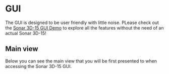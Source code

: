 # GUI

The GUI is designed to be user friendly with little noise. PLease check out the [Sonar 3D-15 GUI Demo](https://sonar.demo.waterlinked.com/) to explore all the features without the need of an actual Sonar 3D-15!


## Main view

Below you can see the main view that you will be first presented to when accessing the Sonar 3D-15 GUI. 



<!-- Insert image of main view -->


